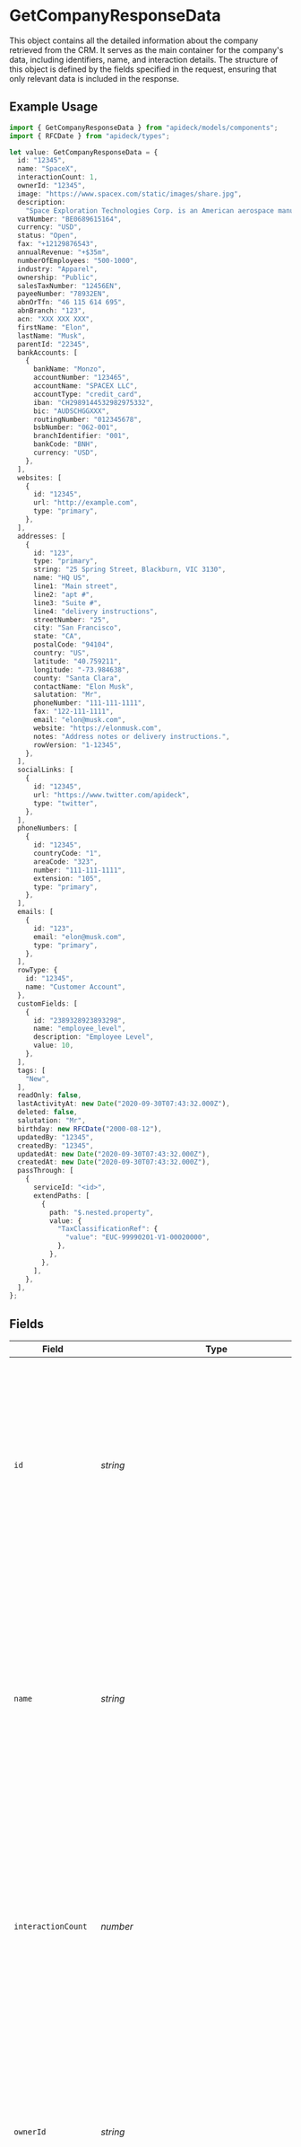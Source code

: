 # GetCompanyResponseData

This object contains all the detailed information about the company retrieved from the CRM. It serves as the main container for the company's data, including identifiers, name, and interaction details. The structure of this object is defined by the fields specified in the request, ensuring that only relevant data is included in the response.

## Example Usage

```typescript
import { GetCompanyResponseData } from "apideck/models/components";
import { RFCDate } from "apideck/types";

let value: GetCompanyResponseData = {
  id: "12345",
  name: "SpaceX",
  interactionCount: 1,
  ownerId: "12345",
  image: "https://www.spacex.com/static/images/share.jpg",
  description:
    "Space Exploration Technologies Corp. is an American aerospace manufacturer, space transportation services and communications company headquartered in Hawthorne, California.",
  vatNumber: "BE0689615164",
  currency: "USD",
  status: "Open",
  fax: "+12129876543",
  annualRevenue: "+$35m",
  numberOfEmployees: "500-1000",
  industry: "Apparel",
  ownership: "Public",
  salesTaxNumber: "12456EN",
  payeeNumber: "78932EN",
  abnOrTfn: "46 115 614 695",
  abnBranch: "123",
  acn: "XXX XXX XXX",
  firstName: "Elon",
  lastName: "Musk",
  parentId: "22345",
  bankAccounts: [
    {
      bankName: "Monzo",
      accountNumber: "123465",
      accountName: "SPACEX LLC",
      accountType: "credit_card",
      iban: "CH2989144532982975332",
      bic: "AUDSCHGGXXX",
      routingNumber: "012345678",
      bsbNumber: "062-001",
      branchIdentifier: "001",
      bankCode: "BNH",
      currency: "USD",
    },
  ],
  websites: [
    {
      id: "12345",
      url: "http://example.com",
      type: "primary",
    },
  ],
  addresses: [
    {
      id: "123",
      type: "primary",
      string: "25 Spring Street, Blackburn, VIC 3130",
      name: "HQ US",
      line1: "Main street",
      line2: "apt #",
      line3: "Suite #",
      line4: "delivery instructions",
      streetNumber: "25",
      city: "San Francisco",
      state: "CA",
      postalCode: "94104",
      country: "US",
      latitude: "40.759211",
      longitude: "-73.984638",
      county: "Santa Clara",
      contactName: "Elon Musk",
      salutation: "Mr",
      phoneNumber: "111-111-1111",
      fax: "122-111-1111",
      email: "elon@musk.com",
      website: "https://elonmusk.com",
      notes: "Address notes or delivery instructions.",
      rowVersion: "1-12345",
    },
  ],
  socialLinks: [
    {
      id: "12345",
      url: "https://www.twitter.com/apideck",
      type: "twitter",
    },
  ],
  phoneNumbers: [
    {
      id: "12345",
      countryCode: "1",
      areaCode: "323",
      number: "111-111-1111",
      extension: "105",
      type: "primary",
    },
  ],
  emails: [
    {
      id: "123",
      email: "elon@musk.com",
      type: "primary",
    },
  ],
  rowType: {
    id: "12345",
    name: "Customer Account",
  },
  customFields: [
    {
      id: "2389328923893298",
      name: "employee_level",
      description: "Employee Level",
      value: 10,
    },
  ],
  tags: [
    "New",
  ],
  readOnly: false,
  lastActivityAt: new Date("2020-09-30T07:43:32.000Z"),
  deleted: false,
  salutation: "Mr",
  birthday: new RFCDate("2000-08-12"),
  updatedBy: "12345",
  createdBy: "12345",
  updatedAt: new Date("2020-09-30T07:43:32.000Z"),
  createdAt: new Date("2020-09-30T07:43:32.000Z"),
  passThrough: [
    {
      serviceId: "<id>",
      extendPaths: [
        {
          path: "$.nested.property",
          value: {
            "TaxClassificationRef": {
              "value": "EUC-99990201-V1-00020000",
            },
          },
        },
      ],
    },
  ],
};
```

## Fields

| Field                                                                                                                                                                                                                                                                                                                                         | Type                                                                                                                                                                                                                                                                                                                                          | Required                                                                                                                                                                                                                                                                                                                                      | Description                                                                                                                                                                                                                                                                                                                                   | Example                                                                                                                                                                                                                                                                                                                                       |
| --------------------------------------------------------------------------------------------------------------------------------------------------------------------------------------------------------------------------------------------------------------------------------------------------------------------------------------------- | --------------------------------------------------------------------------------------------------------------------------------------------------------------------------------------------------------------------------------------------------------------------------------------------------------------------------------------------- | --------------------------------------------------------------------------------------------------------------------------------------------------------------------------------------------------------------------------------------------------------------------------------------------------------------------------------------------- | --------------------------------------------------------------------------------------------------------------------------------------------------------------------------------------------------------------------------------------------------------------------------------------------------------------------------------------------- | --------------------------------------------------------------------------------------------------------------------------------------------------------------------------------------------------------------------------------------------------------------------------------------------------------------------------------------------- |
| `id`                                                                                                                                                                                                                                                                                                                                          | *string*                                                                                                                                                                                                                                                                                                                                      | :heavy_minus_sign:                                                                                                                                                                                                                                                                                                                            | A unique string identifier for the company, used to distinguish it from other companies within the CRM. This ID is crucial for referencing the company in subsequent API calls or database queries. It may not always be present if the 'fields' parameter excludes it.                                                                       | 12345                                                                                                                                                                                                                                                                                                                                         |
| `name`                                                                                                                                                                                                                                                                                                                                        | *string*                                                                                                                                                                                                                                                                                                                                      | :heavy_check_mark:                                                                                                                                                                                                                                                                                                                            | The official name of the company as recorded in the CRM system. This field is always included in the response for active company records and is used for display purposes in user interfaces and reports. It is a mandatory field, ensuring that the company can be easily identified by users.                                               | SpaceX                                                                                                                                                                                                                                                                                                                                        |
| `interactionCount`                                                                                                                                                                                                                                                                                                                            | *number*                                                                                                                                                                                                                                                                                                                                      | :heavy_minus_sign:                                                                                                                                                                                                                                                                                                                            | An integer representing the total number of interactions recorded with the company. This count helps in understanding the level of engagement or activity the company has had over time. It may be omitted if not relevant to the requested fields.                                                                                           | 1                                                                                                                                                                                                                                                                                                                                             |
| `ownerId`                                                                                                                                                                                                                                                                                                                                     | *string*                                                                                                                                                                                                                                                                                                                                      | :heavy_minus_sign:                                                                                                                                                                                                                                                                                                                            | The unique identifier of the user or entity that owns or manages the company record within the CRM. This ID is used to assign responsibility and track ownership of the company data. It may not be included if the 'fields' parameter does not request it.                                                                                   | 12345                                                                                                                                                                                                                                                                                                                                         |
| `image`                                                                                                                                                                                                                                                                                                                                       | *string*                                                                                                                                                                                                                                                                                                                                      | :heavy_minus_sign:                                                                                                                                                                                                                                                                                                                            | The URL of the company's logo or representative image. This string should be a valid URL format, allowing applications to display the company's image directly from the CRM. Useful for branding and visual identification in user interfaces.                                                                                                | https://www.spacex.com/static/images/share.jpg                                                                                                                                                                                                                                                                                                |
| `description`                                                                                                                                                                                                                                                                                                                                 | *string*                                                                                                                                                                                                                                                                                                                                      | :heavy_minus_sign:                                                                                                                                                                                                                                                                                                                            | A textual overview of the company, providing insights into its operations, mission, or services. This string can vary in length and is intended to give users a brief understanding of the company's purpose and activities.                                                                                                                  | Space Exploration Technologies Corp. is an American aerospace manufacturer, space transportation services and communications company headquartered in Hawthorne, California.                                                                                                                                                                  |
| `vatNumber`                                                                                                                                                                                                                                                                                                                                   | *string*                                                                                                                                                                                                                                                                                                                                      | :heavy_minus_sign:                                                                                                                                                                                                                                                                                                                            | The company's VAT (Value Added Tax) number, formatted as a string. This identifier is crucial for tax-related processes and compliance, especially in regions where VAT is applicable.                                                                                                                                                        | BE0689615164                                                                                                                                                                                                                                                                                                                                  |
| `currency`                                                                                                                                                                                                                                                                                                                                    | [components.GetCompanyResponseCurrency](../../models/components/getcompanyresponsecurrency.md)                                                                                                                                                                                                                                                | :heavy_minus_sign:                                                                                                                                                                                                                                                                                                                            | The currency code associated with the company's financial transactions, following the ISO 4217 standard. This string helps in understanding the monetary context of the company's operations, ensuring accurate financial reporting and processing.                                                                                           | USD                                                                                                                                                                                                                                                                                                                                           |
| `status`                                                                                                                                                                                                                                                                                                                                      | *string*                                                                                                                                                                                                                                                                                                                                      | :heavy_minus_sign:                                                                                                                                                                                                                                                                                                                            | The current operational status of the company, represented as a string. This could indicate whether the company is active, inactive, or in another state, helping users understand the company's current standing within the CRM system.                                                                                                      | Open                                                                                                                                                                                                                                                                                                                                          |
| `fax`                                                                                                                                                                                                                                                                                                                                         | *string*                                                                                                                                                                                                                                                                                                                                      | :heavy_minus_sign:                                                                                                                                                                                                                                                                                                                            | The company's fax number, formatted as a string. This may include country and area codes, and is used for sending documents via fax. It is optional and may be null if the company does not use fax communication.                                                                                                                            | +12129876543                                                                                                                                                                                                                                                                                                                                  |
| `annualRevenue`                                                                                                                                                                                                                                                                                                                               | *string*                                                                                                                                                                                                                                                                                                                                      | :heavy_minus_sign:                                                                                                                                                                                                                                                                                                                            | The annual revenue of the company, represented as a string. This value typically includes currency symbols and separators, and provides insight into the company's financial performance over the past year. It is optional and may be null if not disclosed.                                                                                 | +$35m                                                                                                                                                                                                                                                                                                                                         |
| `numberOfEmployees`                                                                                                                                                                                                                                                                                                                           | *string*                                                                                                                                                                                                                                                                                                                                      | :heavy_minus_sign:                                                                                                                                                                                                                                                                                                                            | The total number of employees working at the company, expressed as a string. This figure helps gauge the company's size and operational capacity. It is optional and may be null if the information is not available.                                                                                                                         | 500-1000                                                                                                                                                                                                                                                                                                                                      |
| `industry`                                                                                                                                                                                                                                                                                                                                    | *string*                                                                                                                                                                                                                                                                                                                                      | :heavy_minus_sign:                                                                                                                                                                                                                                                                                                                            | The industry sector in which the company operates, provided as a string. This categorization helps in understanding the market context and business environment of the company. It is optional and may be null if not specified.                                                                                                              | Apparel                                                                                                                                                                                                                                                                                                                                       |
| `ownership`                                                                                                                                                                                                                                                                                                                                   | *string*                                                                                                                                                                                                                                                                                                                                      | :heavy_minus_sign:                                                                                                                                                                                                                                                                                                                            | The type of ownership of the company, described as a string. This indicates whether the company is privately held, publicly traded, or another form of ownership. It is optional and may be null if not specified.                                                                                                                            | Public                                                                                                                                                                                                                                                                                                                                        |
| `salesTaxNumber`                                                                                                                                                                                                                                                                                                                              | *string*                                                                                                                                                                                                                                                                                                                                      | :heavy_minus_sign:                                                                                                                                                                                                                                                                                                                            | The sales tax number uniquely identifies the company for tax purposes within the jurisdiction it operates. It is typically a string of alphanumeric characters and is crucial for tax reporting and compliance. This field may be included in the response if available and relevant to the company's operations.                             | 12456EN                                                                                                                                                                                                                                                                                                                                       |
| `payeeNumber`                                                                                                                                                                                                                                                                                                                                 | *string*                                                                                                                                                                                                                                                                                                                                      | :heavy_minus_sign:                                                                                                                                                                                                                                                                                                                            | The payee number is a unique identifier assigned to the company for tax-related transactions, particularly when the company acts as a payee. It is usually a string of numbers and is important for ensuring accurate tax processing and payments. This field is optional and included if applicable to the company's tax profile.            | 78932EN                                                                                                                                                                                                                                                                                                                                       |
| `abnOrTfn`                                                                                                                                                                                                                                                                                                                                    | *string*                                                                                                                                                                                                                                                                                                                                      | :heavy_minus_sign:                                                                                                                                                                                                                                                                                                                            | This field contains either the Australian Business Number (ABN) or the Tax File Number (TFN), depending on the company's registration. The ABN is essential for business operations in Australia, while the TFN is required for tax purposes. The value is a string of digits and is crucial for identifying the company in official records. | 46 115 614 695                                                                                                                                                                                                                                                                                                                                |
| `abnBranch`                                                                                                                                                                                                                                                                                                                                   | *string*                                                                                                                                                                                                                                                                                                                                      | :heavy_minus_sign:                                                                                                                                                                                                                                                                                                                            | The ABN Branch number is used to identify specific branches of a business that need to account for GST separately from the main entity. It is a string of numbers and is relevant for businesses with multiple operational branches. This field is optional and included if the company has such a branch structure.                          | 123                                                                                                                                                                                                                                                                                                                                           |
| `acn`                                                                                                                                                                                                                                                                                                                                         | *string*                                                                                                                                                                                                                                                                                                                                      | :heavy_minus_sign:                                                                                                                                                                                                                                                                                                                            | The Australian Company Number (ACN) is a nine-digit identifier used to uniquely identify a company registered in Australia. It is formatted as three groups of three digits (e.g., 123 456 789) and is essential for legal and official documentation. This field is included in the response if the company is registered in Australia.      | XXX XXX XXX                                                                                                                                                                                                                                                                                                                                   |
| `firstName`                                                                                                                                                                                                                                                                                                                                   | *string*                                                                                                                                                                                                                                                                                                                                      | :heavy_minus_sign:                                                                                                                                                                                                                                                                                                                            | The first name of the contact person associated with the company. This is typically used for personalized communication and may be null if not applicable. The value is expected to be a string, potentially empty if the information is not available.                                                                                       | Elon                                                                                                                                                                                                                                                                                                                                          |
| `lastName`                                                                                                                                                                                                                                                                                                                                    | *string*                                                                                                                                                                                                                                                                                                                                      | :heavy_minus_sign:                                                                                                                                                                                                                                                                                                                            | The last name of the contact person associated with the company. This field is used in conjunction with the first name for identification and communication purposes. It is returned as a string and may be empty if the last name is not provided.                                                                                           | Musk                                                                                                                                                                                                                                                                                                                                          |
| `parentId`                                                                                                                                                                                                                                                                                                                                    | *string*                                                                                                                                                                                                                                                                                                                                      | :heavy_minus_sign:                                                                                                                                                                                                                                                                                                                            | The unique identifier of the parent company, if applicable. This field helps in understanding the hierarchical structure of companies within the CRM. It is a string and may be null if the company does not have a parent entity.                                                                                                            | 22345                                                                                                                                                                                                                                                                                                                                         |
| `bankAccounts`                                                                                                                                                                                                                                                                                                                                | [components.GetCompanyResponseBankAccounts](../../models/components/getcompanyresponsebankaccounts.md)[]                                                                                                                                                                                                                                      | :heavy_minus_sign:                                                                                                                                                                                                                                                                                                                            | An array containing details of the company's bank accounts. Each entry in the array represents a separate bank account, providing information such as bank name and account number. This array may be empty if no bank accounts are associated with the company.                                                                              |                                                                                                                                                                                                                                                                                                                                               |
| `websites`                                                                                                                                                                                                                                                                                                                                    | [components.GetCompanyResponseWebsites](../../models/components/getcompanyresponsewebsites.md)[]                                                                                                                                                                                                                                              | :heavy_minus_sign:                                                                                                                                                                                                                                                                                                                            | An array containing details of the company's websites. Each entry in the array represents a distinct website associated with the company, providing a structured way to access multiple URLs and their related information.                                                                                                                   |                                                                                                                                                                                                                                                                                                                                               |
| `addresses`                                                                                                                                                                                                                                                                                                                                   | [components.GetCompanyResponseAddresses](../../models/components/getcompanyresponseaddresses.md)[]                                                                                                                                                                                                                                            | :heavy_minus_sign:                                                                                                                                                                                                                                                                                                                            | An array containing the company's physical addresses. Each entry provides detailed information about a specific location, such as headquarters or branch offices, allowing for comprehensive geographical data representation.                                                                                                                |                                                                                                                                                                                                                                                                                                                                               |
| `socialLinks`                                                                                                                                                                                                                                                                                                                                 | [components.GetCompanyResponseSocialLinks](../../models/components/getcompanyresponsesociallinks.md)[]                                                                                                                                                                                                                                        | :heavy_minus_sign:                                                                                                                                                                                                                                                                                                                            | This property contains an array of social media links associated with the company. Each entry in the array represents a different social media platform, providing URLs to the company's profiles. This field is optional and may be empty if the company does not have any social media presence.                                            |                                                                                                                                                                                                                                                                                                                                               |
| `phoneNumbers`                                                                                                                                                                                                                                                                                                                                | [components.GetCompanyResponsePhoneNumbers](../../models/components/getcompanyresponsephonenumbers.md)[]                                                                                                                                                                                                                                      | :heavy_minus_sign:                                                                                                                                                                                                                                                                                                                            | An array containing the company's phone numbers. Each entry in the array represents a distinct phone number record, which may include details such as type and usage context. This allows applications to display or process multiple contact numbers for the company.                                                                        |                                                                                                                                                                                                                                                                                                                                               |
| `emails`                                                                                                                                                                                                                                                                                                                                      | [components.GetCompanyResponseEmails](../../models/components/getcompanyresponseemails.md)[]                                                                                                                                                                                                                                                  | :heavy_minus_sign:                                                                                                                                                                                                                                                                                                                            | An array containing the email addresses associated with the company. Each entry in the array is an object that includes details about the email, such as its unique identifier, the email address itself, and its type. This array is optional and may be empty if no email addresses are recorded for the company.                           |                                                                                                                                                                                                                                                                                                                                               |
| `rowType`                                                                                                                                                                                                                                                                                                                                     | [components.GetCompanyResponseCompanyRowType](../../models/components/getcompanyresponsecompanyrowtype.md)                                                                                                                                                                                                                                    | :heavy_minus_sign:                                                                                                                                                                                                                                                                                                                            | An object representing the type of data row, which may include metadata or additional attributes related to the company record. This object is optional and its structure can vary depending on the CRM's configuration and the specific data model used.                                                                                     |                                                                                                                                                                                                                                                                                                                                               |
| `customFields`                                                                                                                                                                                                                                                                                                                                | [components.GetCompanyResponseCustomFields](../../models/components/getcompanyresponsecustomfields.md)[]                                                                                                                                                                                                                                      | :heavy_minus_sign:                                                                                                                                                                                                                                                                                                                            | An array of custom fields associated with the company, allowing for additional, user-defined data to be stored. Each entry in the array represents a specific custom field, providing flexibility in data management.                                                                                                                         |                                                                                                                                                                                                                                                                                                                                               |
| `tags`                                                                                                                                                                                                                                                                                                                                        | *string*[]                                                                                                                                                                                                                                                                                                                                    | :heavy_minus_sign:                                                                                                                                                                                                                                                                                                                            | An array of tags associated with the company, used for categorization or filtering purposes. Each tag is a string that represents a label or keyword relevant to the company, aiding in organization and searchability within the CRM.                                                                                                        | [<br/>"New"<br/>]                                                                                                                                                                                                                                                                                                                             |
| `readOnly`                                                                                                                                                                                                                                                                                                                                    | *boolean*                                                                                                                                                                                                                                                                                                                                     | :heavy_minus_sign:                                                                                                                                                                                                                                                                                                                            | Indicates whether the company record is read-only, meaning it cannot be modified through the API. This boolean value helps developers understand the permissions and restrictions associated with the company data.                                                                                                                           | false                                                                                                                                                                                                                                                                                                                                         |
| `lastActivityAt`                                                                                                                                                                                                                                                                                                                              | [Date](https://developer.mozilla.org/en-US/docs/Web/JavaScript/Reference/Global_Objects/Date)                                                                                                                                                                                                                                                 | :heavy_minus_sign:                                                                                                                                                                                                                                                                                                                            | The timestamp of the most recent activity associated with the company. This is presented in ISO 8601 format (e.g., '2023-10-05T14:48:00Z') and helps track the latest interactions or updates related to the company within the CRM system.                                                                                                   | 2020-09-30T07:43:32.000Z                                                                                                                                                                                                                                                                                                                      |
| `deleted`                                                                                                                                                                                                                                                                                                                                     | *boolean*                                                                                                                                                                                                                                                                                                                                     | :heavy_minus_sign:                                                                                                                                                                                                                                                                                                                            | Indicates whether the company record has been marked as deleted in the CRM. A value of 'true' means the company is no longer active or visible in standard queries, while 'false' indicates it is still active.                                                                                                                               | false                                                                                                                                                                                                                                                                                                                                         |
| `salutation`                                                                                                                                                                                                                                                                                                                                  | *string*                                                                                                                                                                                                                                                                                                                                      | :heavy_minus_sign:                                                                                                                                                                                                                                                                                                                            | A formal salutation or title associated with a contact person at the company, such as 'Mr', 'Mrs', or 'Dr'. This is useful for personalizing communications and is returned as a string if available.                                                                                                                                         | Mr                                                                                                                                                                                                                                                                                                                                            |
| `birthday`                                                                                                                                                                                                                                                                                                                                    | [RFCDate](../../types/rfcdate.md)                                                                                                                                                                                                                                                                                                             | :heavy_minus_sign:                                                                                                                                                                                                                                                                                                                            | The birth date of a contact person at the company, formatted as a string in ISO 8601 date format (e.g., 'YYYY-MM-DD'). This information can be used for personalizing interactions or for record-keeping purposes.                                                                                                                            | 2000-08-12                                                                                                                                                                                                                                                                                                                                    |
| `customMappings`                                                                                                                                                                                                                                                                                                                              | [components.GetCompanyResponseCustomMappings](../../models/components/getcompanyresponsecustommappings.md)                                                                                                                                                                                                                                    | :heavy_minus_sign:                                                                                                                                                                                                                                                                                                                            | An object containing any custom field mappings that have been configured for the company resource. This allows for the inclusion of additional, user-defined data fields that extend the standard company information returned by the API.                                                                                                    |                                                                                                                                                                                                                                                                                                                                               |
| `updatedBy`                                                                                                                                                                                                                                                                                                                                   | *string*                                                                                                                                                                                                                                                                                                                                      | :heavy_minus_sign:                                                                                                                                                                                                                                                                                                                            | The unique identifier of the user who last updated the company record. This is typically a user ID string that helps track changes and maintain an audit trail within the CRM system. Useful for understanding who made the most recent modifications to the company's data.                                                                  | 12345                                                                                                                                                                                                                                                                                                                                         |
| `createdBy`                                                                                                                                                                                                                                                                                                                                   | *string*                                                                                                                                                                                                                                                                                                                                      | :heavy_minus_sign:                                                                                                                                                                                                                                                                                                                            | The unique identifier of the user who initially created the company record. This string value is essential for auditing purposes, allowing you to trace back to the origin of the record within the CRM.                                                                                                                                      | 12345                                                                                                                                                                                                                                                                                                                                         |
| `updatedAt`                                                                                                                                                                                                                                                                                                                                   | [Date](https://developer.mozilla.org/en-US/docs/Web/JavaScript/Reference/Global_Objects/Date)                                                                                                                                                                                                                                                 | :heavy_minus_sign:                                                                                                                                                                                                                                                                                                                            | The timestamp indicating when the company record was last updated. This string is formatted in ISO 8601 and is crucial for determining the recency of the data, ensuring that applications display the most current information.                                                                                                              | 2020-09-30T07:43:32.000Z                                                                                                                                                                                                                                                                                                                      |
| `createdAt`                                                                                                                                                                                                                                                                                                                                   | [Date](https://developer.mozilla.org/en-US/docs/Web/JavaScript/Reference/Global_Objects/Date)                                                                                                                                                                                                                                                 | :heavy_minus_sign:                                                                                                                                                                                                                                                                                                                            | The timestamp representing when the company record was originally created. Provided in ISO 8601 format, this helps in understanding the age of the record and tracking its lifecycle within the CRM system.                                                                                                                                   | 2020-09-30T07:43:32.000Z                                                                                                                                                                                                                                                                                                                      |
| `passThrough`                                                                                                                                                                                                                                                                                                                                 | [components.GetCompanyResponsePassThrough](../../models/components/getcompanyresponsepassthrough.md)[]                                                                                                                                                                                                                                        | :heavy_minus_sign:                                                                                                                                                                                                                                                                                                                            | An array that contains service-specific custom data or modifications. This property allows for flexibility in handling additional data that may be required by specific services or integrations, ensuring that all necessary information is passed through during data retrieval.                                                            |                                                                                                                                                                                                                                                                                                                                               |